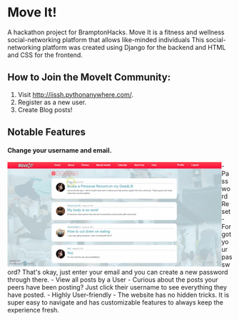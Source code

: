 # Move It!
A hackathon project for BramptonHacks. Move It is a fitness and wellness social-networking platform that allows like-minded individuals 
This social-networking platform was created using Django for the backend and HTML and CSS for the frontend.

## How to Join the MoveIt Community:
  1. Visit http://iissh.pythonanywhere.com/.
  2. Register as a new user.
  3. Create Blog posts!

## Notable Features
#### Change your username and email.
<img align="left" src="media/img/other/viewpostsbyusers.gif"/>
- Password Reset - Forgot your password? That's okay, just enter your email and you can create a new password through there.
- View all posts by a User - Curious about the posts your peers have been posting? Just click their username to see everything they have posted.
- Highly User-friendly - The website has no hidden tricks. It is super easy to navigate and has customizable features to always keep the experience fresh.


